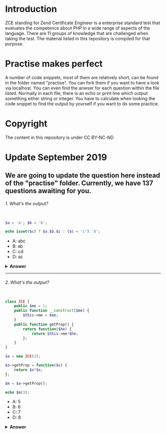 # Introduction

ZCE standing for Zend Certificate Engineer is a enterprise standard test that evaluates the competence about PHP in a wide range of aspects of the language. There are 11 groups of knowledge that are challenged when taking the test. The material listed in this repository is compiled for that purpose. 

# Practise makes perfect

A number of code snippets, most of them are relatively short, can be found in the folder named "practise". You can fork them if you want to have a look via localhost. You can even find the anwser for each question within the file listed. Normally in each file, there is an echo or print line which output something either string or integer. You have to calculate when looking the code snippet to find the output by yourself if you want to do some practice. 

# Copyright

The content in this repository is under CC BY-NC-ND 

# Update September 2019

We are going to update the question here instead of the "practise" folder. Currently, we have 137 questions awaiting for you.
---

###### 1. What's the output?
```php

$a = 'a'; $b = 'b';

echo isset($c) ? $a.$b.$c : ($c = 'c').'d';
```
- A:  abc
- B:  ab
- C:  cd
- D:  ac

<details><summary><b>Answer</b></summary>
<p>

#### Answer: C

As `$c` is not declared then we get `else`, meaning `echo ($c = 'c').'d';`, which returns "cd". This is the first question, so hello world :-)
</p>
</details>

---

###### 2. What's the output?
```php

class ZCE {
	public $me = 1;
	public function __construct($me) { 
		$this->me = $me; 
	}
	public function getProp() {
		return function($he) {
			return $this->me*$he;
		};
	}
}

$a = new ZCE(2);

$a->getProp = function($x) {
	return $x*$x;
};

$m = $a->getProp();

echo $m(3);

```
- A:  5
- B:  6
- C:  7
- D:  8

<details><summary><b>Answer</b></summary>
<p>

#### Answer: B

We have two functions named getProp(), one declared inside the class and another one declared with the object `$a` and that override the previous one. Yet, when we call `$m = $a->getProp();`, we still access to the method declared inside the ZCE class.

Check the result at https://3v4l.org/eAOR4

</p>
</details>





